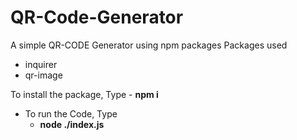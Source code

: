 # QR-Code-Generator

A simple QR-CODE Generator using npm packages
Packages used 
- inquirer
- qr-image

To install the package, Type 
    - **npm i**
- To run the Code, Type 
    - **node ./index.js**